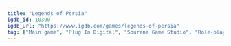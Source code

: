 ```yaml
---
title: "Legends of Persia"
igdb_id: 10390
igdb_url: "https://www.igdb.com/games/legends-of-persia"
tag: ["Main game", "Plug In Digital", "Sourena Game Studio", "Role-playing (RPG)", "Adventure", "Indie", "Single player", "Bird view / Isometric", "Action", "Fantasy"]
---
```

